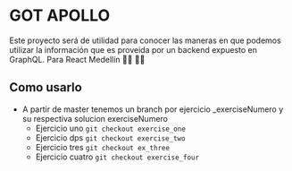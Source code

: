 # GOT APOLLO

Este proyecto será de utilidad para conocer las maneras en que podemos utilizar la información que es proveida por un backend expuesto en GraphQL. Para React Medellín 💪🏾 💪🏾

## Como usarlo

- A partir de master tenemos un branch por ejercicio _exerciseNumero y su respectiva solucion exerciseNumero
  * Ejercicio uno ```git checkout exercise_one  ```
  * Ejercicio dps ```git checkout exercise_two  ```
  * Ejercicio tres ```git checkout ex_three  ```
  * Ejercicio cuatro ```git checkout exercise_four  ```